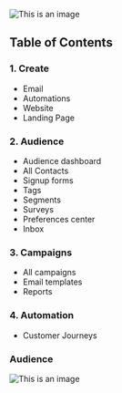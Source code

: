 ![This is an image](https://i.imgur.com/EFH3Nlb.png)
## Table of Contents
### 1. Create
   - Email
   - Automations
   - Website
   - Landing Page
### 2. Audience
   - Audience dashboard
   - All Contacts
   - Signup forms
   - Tags
   - Segments
   - Surveys
   - Preferences center
   - Inbox
### 3. Campaigns
   - All campaigns
   - Email templates
   - Reports
### 4. Automation
   - Customer Journeys


### Audience

![This is an image](https://i.imgur.com/HoDYTOO.png)